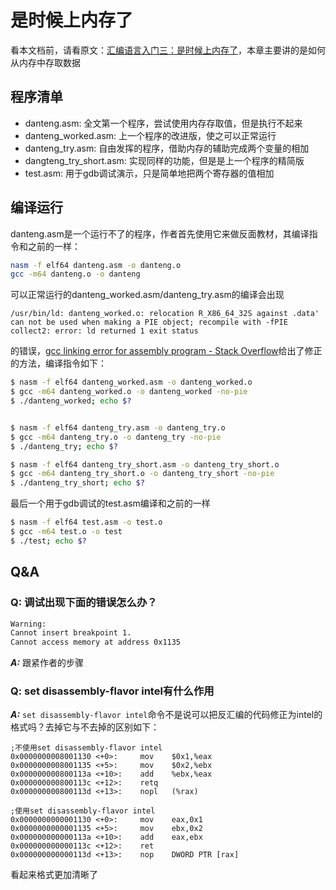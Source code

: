 # 是时候上内存了

看本文档前，请看原文：[汇编语言入门三：是时候上内存了](https://zhuanlan.zhihu.com/p/23722940)，本章主要讲的是如何从内存中存取数据

## 程序清单

- danteng.asm: 全文第一个程序，尝试使用内存存取值，但是执行不起来
- danteng_worked.asm: 上一个程序的改进版，使之可以正常运行
- danteng_try.asm: 自由发挥的程序，借助内存的辅助完成两个变量的相加
- dangteng_try_short.asm: 实现同样的功能，但是是上一个程序的精简版
- test.asm: 用于gdb调试演示，只是简单地把两个寄存器的值相加

## 编译运行

danteng.asm是一个运行不了的程序，作者首先使用它来做反面教材，其编译指令和之前的一样：

```bash
nasm -f elf64 danteng.asm -o danteng.o
gcc -m64 danteng.o -o danteng
```

可以正常运行的danteng_worked.asm/danteng_try.asm的编译会出现

`/usr/bin/ld: danteng_worked.o: relocation R_X86_64_32S against .data' can not be used when making a PIE object; recompile with -fPIE collect2: error: ld returned 1 exit status`

的错误，[gcc linking error for assembly program - Stack Overflow](https://stackoverflow.com/questions/49828667/gcc-linking-error-for-assembly-program)给出了修正的方法，编译指令如下：

```bash
$ nasm -f elf64 danteng_worked.asm -o danteng_worked.o
$ gcc -m64 danteng_worked.o -o danteng_worked -no-pie
$ ./danteng_worked; echo $?


$ nasm -f elf64 danteng_try.asm -o danteng_try.o
$ gcc -m64 danteng_try.o -o danteng_try -no-pie
$ ./danteng_try; echo $?

$ nasm -f elf64 danteng_try_short.asm -o danteng_try_short.o
$ gcc -m64 danteng_try_short.o -o danteng_try_short -no-pie
$ ./danteng_try_short; echo $?
```

最后一个用于gdb调试的test.asm编译和之前的一样

```bash
$ nasm -f elf64 test.asm -o test.o
$ gcc -m64 test.o -o test
$ ./test; echo $?
```

## Q&A

### Q: 调试出现下面的错误怎么办？

```bash
Warning:
Cannot insert breakpoint 1.
Cannot access memory at address 0x1135
```

***A:*** 跟紧作者的步骤

### Q: set disassembly-flavor intel有什么作用

***A:*** `set disassembly-flavor intel`命令不是说可以把反汇编的代码修正为intel的格式吗？去掉它与不去掉的区别如下：

```assembly
;不使用set disassembly-flavor intel
0x0000000008001130 <+0>:     mov    $0x1,%eax
0x0000000008001135 <+5>:     mov    $0x2,%ebx
0x000000000800113a <+10>:    add    %ebx,%eax
0x000000000800113c <+12>:    retq
0x000000000800113d <+13>:    nopl   (%rax)

;使用set disassembly-flavor intel
0x0000000000001130 <+0>:     mov    eax,0x1
0x0000000000001135 <+5>:     mov    ebx,0x2
0x000000000000113a <+10>:    add    eax,ebx
0x000000000000113c <+12>:    ret
0x000000000000113d <+13>:    nop    DWORD PTR [rax]
```

看起来格式更加清晰了
